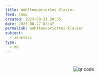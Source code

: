 ```yaml
---
title: Wohltemperiertes Klavier
feed: show
created: 2023-08-21 20:35
date: 2023-08-27 08:47
permalink: wohltemperiertes-klavier
subject:
  - zenetöri
type:
  - mű
---
```

#




#
<p style="text-align: center;"><img src="https://chart.googleapis.com/chart?cht=qr&chl=https://notes.andrasdenes.com/wohltemperiertes-klavier&chs=180x180&choe=UTF-8&chld=L|2" alt="qr code"></p>

